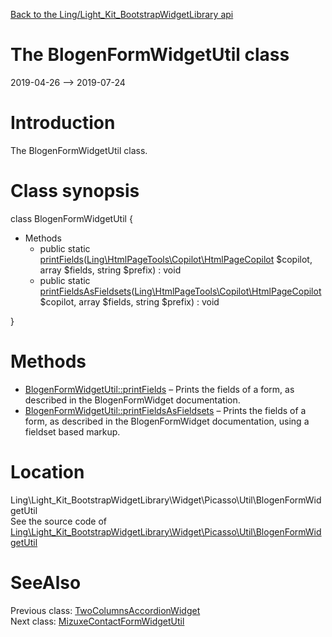 [Back to the Ling/Light_Kit_BootstrapWidgetLibrary api](https://github.com/lingtalfi/Light_Kit_BootstrapWidgetLibrary/blob/master/doc/api/Ling/Light_Kit_BootstrapWidgetLibrary.md)



The BlogenFormWidgetUtil class
================
2019-04-26 --> 2019-07-24






Introduction
============

The BlogenFormWidgetUtil class.



Class synopsis
==============


class <span class="pl-k">BlogenFormWidgetUtil</span>  {

- Methods
    - public static [printFields](https://github.com/lingtalfi/Light_Kit_BootstrapWidgetLibrary/blob/master/doc/api/Ling/Light_Kit_BootstrapWidgetLibrary/Widget/Picasso/Util/BlogenFormWidgetUtil/printFields.md)([Ling\HtmlPageTools\Copilot\HtmlPageCopilot](https://github.com/lingtalfi/HtmlPageTools/blob/master/doc/api/Ling/HtmlPageTools/Copilot/HtmlPageCopilot.md) $copilot, array $fields, string $prefix) : void
    - public static [printFieldsAsFieldsets](https://github.com/lingtalfi/Light_Kit_BootstrapWidgetLibrary/blob/master/doc/api/Ling/Light_Kit_BootstrapWidgetLibrary/Widget/Picasso/Util/BlogenFormWidgetUtil/printFieldsAsFieldsets.md)([Ling\HtmlPageTools\Copilot\HtmlPageCopilot](https://github.com/lingtalfi/HtmlPageTools/blob/master/doc/api/Ling/HtmlPageTools/Copilot/HtmlPageCopilot.md) $copilot, array $fields, string $prefix) : void

}






Methods
==============

- [BlogenFormWidgetUtil::printFields](https://github.com/lingtalfi/Light_Kit_BootstrapWidgetLibrary/blob/master/doc/api/Ling/Light_Kit_BootstrapWidgetLibrary/Widget/Picasso/Util/BlogenFormWidgetUtil/printFields.md) &ndash; Prints the fields of a form, as described in the BlogenFormWidget documentation.
- [BlogenFormWidgetUtil::printFieldsAsFieldsets](https://github.com/lingtalfi/Light_Kit_BootstrapWidgetLibrary/blob/master/doc/api/Ling/Light_Kit_BootstrapWidgetLibrary/Widget/Picasso/Util/BlogenFormWidgetUtil/printFieldsAsFieldsets.md) &ndash; Prints the fields of a form, as described in the BlogenFormWidget documentation, using a fieldset based markup.





Location
=============
Ling\Light_Kit_BootstrapWidgetLibrary\Widget\Picasso\Util\BlogenFormWidgetUtil<br>
See the source code of [Ling\Light_Kit_BootstrapWidgetLibrary\Widget\Picasso\Util\BlogenFormWidgetUtil](https://github.com/lingtalfi/Light_Kit_BootstrapWidgetLibrary/blob/master/Widget/Picasso/Util/BlogenFormWidgetUtil.php)



SeeAlso
==============
Previous class: [TwoColumnsAccordionWidget](https://github.com/lingtalfi/Light_Kit_BootstrapWidgetLibrary/blob/master/doc/api/Ling/Light_Kit_BootstrapWidgetLibrary/Widget/Picasso/TwoColumnsAccordionWidget.md)<br>Next class: [MizuxeContactFormWidgetUtil](https://github.com/lingtalfi/Light_Kit_BootstrapWidgetLibrary/blob/master/doc/api/Ling/Light_Kit_BootstrapWidgetLibrary/Widget/Picasso/Util/MizuxeContactFormWidgetUtil.md)<br>
